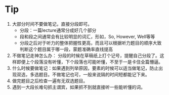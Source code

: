 # **Tip**

1. 大部分时间不要做笔记，直接分段即可。
   - 分段：一篇lecture通常分成好几个部分
   - 段和段之间通常会有比较明显的词汇，形如，So, However, Well等等
   - 分段之后对于听力的整体把握性更高，而且可以根据听力题目的顺序大致判断这个题目属于哪一段，蒙题准确率直线提高
2. 不做笔记走神怎么办：
    分段的时候在草稿纸上打个记号，提醒自己分段了。这样即便上个段落没有听懂，下个段落也可能听懂，不至于一是卡住全篇懵逼。
3. 什么时候要做笔记：如果遇到列举原因，要素的时候可以适当做笔记，防止出现双选，多选题目。不做笔记也可，一般来说隔的时间短都能记下来。
4. 做完题目之后检查一遍有无双选题目。
5. 遇到一大段长难句抓主谓宾，如果抓不到就直接听一些能听懂的词。